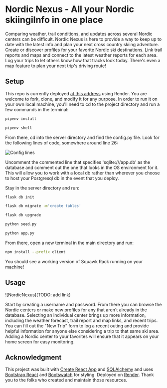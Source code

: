 # Nordic Nexus - All your Nordic skiingiInfo in one place

Comparing weather, trail conditions, and updates across several Nordic centers can be difficult.  Nordic Nexus is here to provide a way to keep up to date with the latest info and plan your next cross country skiing adventure.  Create or discover profiles for your favorite Nordic ski destinations.  Link trail reports and maps and connect to the latest weather reports for each area.  Log your trips to let others know how that tracks look today.  There's even a map feature to plan your next trip's driving route!

## Setup

This repo is currently deployed [at this address](https://nordic-nexus.onrender.com/) using Render.  You are welcome to fork, clone, and modify it for any purpose.  In order to run it on your own local machine, you'll need to cd to the project directory and run a few commands in the terminal:
```bash
pipenv install
```
```bash
pipenv shell
```

From there, cd into the server directory and find the config.py file.  Look for the following lines of code, somewhere around line 26:

![Config lines](https://github.com/apatari/squawk-rack/assets/108021977/0ee909b7-a2af-484e-ae00-d80e7b63a902)

Uncomment the commented line that specifies 'sqlite:///app.db' as the database and comment out the one that looks in the OS environment for it.  This will allow you to work with a local db rather than wherever you choose to host your Postgresql db in the event that you deploy.

Stay in the server directory and run:

```bash
flask db init
```
```bash
flask db migrate -m'create tables'
```
```bash
flask db upgrade
```
```bash
python seed.py
```
```bash
python app.py
```
From there, open a new terminal in the main directory and run:
```bash
npm install --prefix client
```
You should see a working version of Squawk Rack running on your machine!

## Usage

![NordicNexus](TODO: add link)

Start by creating a username and password.  From there you can browse the Nordic centers or make new profiles for any that aren't already in the database.  Selecting an individual center brings up more information, including the weather forecast, trail report and map links, and recent trips.  You can fill out the "New Trip" form to log a recent outing and provide helpful information for anyone else considering a trip to that same ski area.  Adding a Nordic center to your favorites will ensure that it appears on your home screen for easy monitoring.

## Acknowledgment

This project was built with [Create React App](https://github.com/facebook/create-react-app) and [SQLAlchemy](https://www.sqlalchemy.org/) and uses [Bootstrap React](https://react-bootstrap.netlify.app/) and [Bootswatch](https://bootswatch.com/) for styling.  Deployed on [Render](https://render.com/).  Thank you to the folks who created and maintain those resources.

